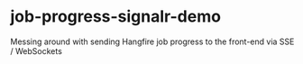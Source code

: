 # job-progress-signalr-demo
Messing around with sending Hangfire job progress to the front-end via SSE / WebSockets
